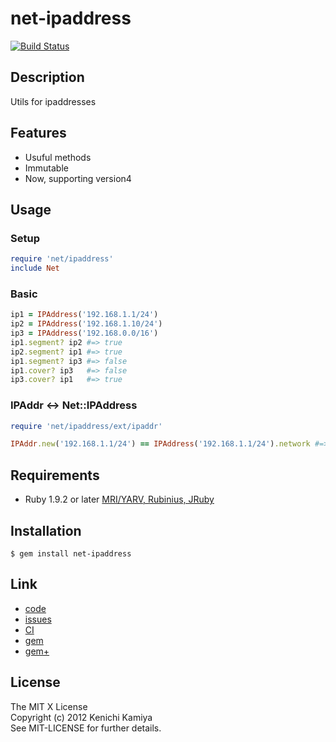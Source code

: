 net-ipaddress
==============

[![Build Status](https://secure.travis-ci.org/kachick/net-ipaddress.png)](http://travis-ci.org/kachick/net-ipaddress)

Description
------------

Utils for ipaddresses

Features
--------

* Usuful methods
* Immutable
* Now, supporting version4

Usage
-----

### Setup

```ruby
require 'net/ipaddress'
include Net
```

### Basic

```ruby
ip1 = IPAddress('192.168.1.1/24')
ip2 = IPAddress('192.168.1.10/24')
ip3 = IPAddress('192.168.0.0/16')
ip1.segment? ip2 #=> true
ip2.segment? ip1 #=> true
ip1.segment? ip3 #=> false
ip1.cover? ip3   #=> false
ip3.cover? ip1   #=> true
```

### IPAddr <-> Net::IPAddress

```ruby
require 'net/ipaddress/ext/ipaddr'

IPAddr.new('192.168.1.1/24') == IPAddress('192.168.1.1/24').network #=> true
```

Requirements
------------

* Ruby 1.9.2 or later [MRI/YARV, Rubinius, JRuby](http://travis-ci.org/#!/kachick/net-ipaddress)

Installation
-------------

```shell
$ gem install net-ipaddress
```

Link
----

* [code](https://github.com/kachick/net-ipaddress)
* [issues](https://github.com/kachick/net-ipaddress/issues)
* [CI](http://travis-ci.org/#!/kachick/net-ipaddress)
* [gem](https://rubygems.org/gems/net-ipaddress)
* [gem+](http://metagem.info/gems/net-ipaddress)

License
-------

The MIT X License  
Copyright (c) 2012 Kenichi Kamiya  
See MIT-LICENSE for further details.
